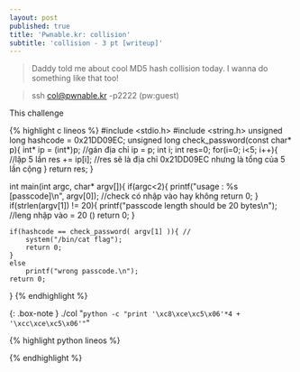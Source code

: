 ```yaml
---
layout: post
published: true
title: 'Pwnable.kr: collision'
subtitle: 'collision - 3 pt [writeup]'
---
```

>Daddy told me about cool MD5 hash collision today.
I wanna do something like that too!

>ssh col@pwnable.kr -p2222 (pw:guest)

This challenge 

{% highlight c lineos %}
#include <stdio.h>
#include <string.h>
unsigned long hashcode = 0x21DD09EC;
unsigned long check_password(const char* p){
	int* ip = (int*)p;  //gán địa chỉ ip = p;
	int i;
	int res=0;
	for(i=0; i<5; i++){           //lặp 5 lần
		res += ip[i];   //res sẽ là địa chỉ 0x21DD09EC nhưng là tổng của 5 lần cộng
	}
	return res;
}

int main(int argc, char* argv[]){
	if(argc<2){
		printf("usage : %s [passcode]\n", argv[0]); //check có nhập vào hay không 
		return 0;
	}
	if(strlen(argv[1]) != 20){
		printf("passcode length should be 20 bytes\n"); //leng nhập vào = 20 ()
		return 0;
	}

	if(hashcode == check_password( argv[1] )){ //
		system("/bin/cat flag");    
		return 0;
	}
	else
		printf("wrong passcode.\n");
	return 0;
}
{% endhighlight %}


{: .box-note }
./col "`python -c "print '\xc8\xce\xc5\x06'*4 + '\xcc\xce\xc5\x06'"`"

{% highlight python lineos %}

{% endhighlight %}
